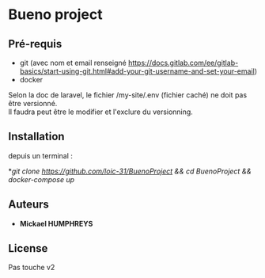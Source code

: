 
# Bueno project

## Pré-requis

* git (avec nom et email renseigné https://docs.gitlab.com/ee/gitlab-basics/start-using-git.html#add-your-git-username-and-set-your-email)  
* docker

Selon la doc de laravel, le fichier /my-site/.env (fichier caché) ne doit pas être versionné.  
Il faudra peut être le modifier et l'exclure du versionning.  

## Installation

depuis un terminal :  

**git clone https://github.com/loic-31/BuenoProject && cd BuenoProject && docker-compose up*   

## Auteurs

* **Mickael HUMPHREYS**

## License

Pas touche v2
